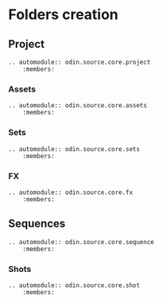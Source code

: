 # Folders creation

## Project

```{eval-rst}
.. automodule:: odin.source.core.project
    :members:
```

### Assets

```{eval-rst}
.. automodule:: odin.source.core.assets
    :members:
```

### Sets

```{eval-rst}
.. automodule:: odin.source.core.sets
    :members:
```

### FX

```{eval-rst}
.. automodule:: odin.source.core.fx
    :members:
```

## Sequences

```{eval-rst}
.. automodule:: odin.source.core.sequence
    :members:
```

### Shots

```{eval-rst}
.. automodule:: odin.source.core.shot
    :members:
```

